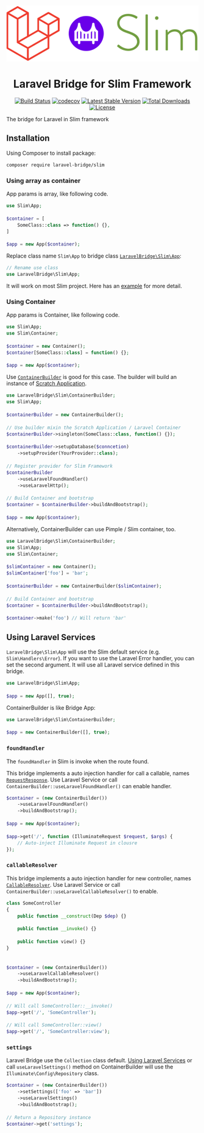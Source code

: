 <p align="center"><img src="docs/logo.svg"></p>

<h1 align="center">Laravel Bridge for Slim Framework</h1>

<p align="center">
<a href="https://travis-ci.com/laravel-bridge/slim"><img src="https://travis-ci.com/laravel-bridge/slim.svg?branch=master" alt="Build Status"></a>
<a href="https://codecov.io/gh/laravel-bridge/slim"><img src="https://codecov.io/gh/laravel-bridge/slim/branch/master/graph/badge.svg" alt="codecov"></a>
<a href="https://packagist.org/packages/laravel-bridge/slim"><img src="https://poser.pugx.org/laravel-bridge/slim/v/stable" alt="Latest Stable Version"></a>
<a href="https://packagist.org/packages/laravel-bridge/slim"><img src="https://poser.pugx.org/laravel-bridge/slim/downloads" alt="Total Downloads"></a>
<a href="https://packagist.org/packages/laravel-bridge/slim"><img src="https://poser.pugx.org/laravel-bridge/slim/license" alt="License"></a>
</p>

The bridge for Laravel in Slim framework

## Installation

Using Composer to install package:

```bash
composer require laravel-bridge/slim
```

### Using array as container

App params is array, like following code.

```php
use Slim\App;

$container = [
    SomeClass::class => function() {},
]

$app = new App($container);
```

Replace class name `Slim\App` to bridge class [`LaravelBridge\Slim\App`](/src/App.php):

```php
// Rename use class
use LaravelBridge\Slim\App;
```

It will work on most Slim project. Here has an [example](https://github.com/laravel-bridge/slim-example/tree/using-laravel-bridge) for more detail.

### Using Container

App params is Container, like following code.

```php
use Slim\App;
use Slim\Container;

$container = new Container();
$container[SomeClass::class] = function() {};

$app = new App($container);
```

Use [`ContainerBuilder`](/src/ContainerBuilder.php) is good for this case. The builder will build an instance of [Scratch Application](https://github.com/laravel-bridge/scratch).

```php
use LaravelBridge\Slim\ContainerBuilder;
use Slim\App;

$containerBuilder = new ContainerBuilder();

// Use builder mixin the Scratch Application / Laravel Container
$containerBuilder->singleton(SomeClass::class, function() {});

$containerBuilder->setupDatabase($conncetion)
    ->setupProvider(YourProvider::class);

// Register provider for Slim Framework
$containerBuilder
    ->useLaravelFoundHandler()
    ->useLaravelHttp();

// Build Container and bootstrap
$container = $containerBuilder->buildAndBootstrap();

$app = new App($container);
```

Alternatively, ContainerBuilder can use Pimple / Slim container, too.

```php
use LaravelBridge\Slim\ContainerBuilder;
use Slim\App;
use Slim\Container;

$slimContainer = new Container();
$slimContainer['foo'] = 'bar';

$containerBuilder = new ContainerBuilder($slimContainer);

// Build Container and bootstrap
$container = $containerBuilder->buildAndBootstrap();

$container->make('foo') // Will return 'bar'
```

## Using Laravel Services

`LaravelBridge\Slim\App` will use the Slim default service (e.g. `Slim\Handlers\Error`). If you want to use the Laravel Error handler, you can set the second argument. It will use all Laravel service defined in this bridge.

```php
use LaravelBridge\Slim\App;

$app = new App([], true);
```

ContainerBuilder is like Bridge App:

```php
use LaravelBridge\Slim\ContainerBuilder;

$app = new ContainerBuilder([], true);
```

### `foundHandler`

The `foundHandler` in Slim is invoke when the route found.

This bridge implements a auto injection handler for call a callable, names [`RequestResponse`](/src/Handlers/Strategies/RequestResponse.php). Use Laravel Service or call `ContainerBuilder::useLaravelFoundHandler()` can enable handler.

```php
$container = (new ContainerBuilder())
    ->useLaravelFoundHandler()
    ->buildAndBootstrap();

$app = new App($container);

$app->get('/', function (IlluminateRequest $request, $args) {
    // Auto-inject Illuminate Request in clousre
});
```

### `callableResolver`

This bridge implements a auto injection handler for new controller, names [`CallableResolver`](/src/CallableResolver.php). Use Laravel Service or call `ContainerBuilder::useLaravelCallableResolver()` to enable.

```php
class SomeController
{
    public function __construct(Dep $dep) {}

    public function __invoke() {}

    public function view() {}
}


$container = (new ContainerBuilder())
    ->useLaravelCallableResolver()
    ->buildAndBootstrap();

$app = new App($container);

// Will call SomeController::__invoke()
$app->get('/', 'SomeController');

// Will call SomeController::view()
$app->get('/', 'SomeController:view');
```

### `settings`

Laravel Bridge use the `Collection` class default. [Using Laravel Services](#using-laravel-services) or call `useLaravelSettings()` method on ContainerBuilder will use the `Illuminate\Config\Repository` class. 

```php
$container = (new ContainerBuilder())
    ->setSettings(['foo' => 'bar'])
    ->useLaravelSettings()
    ->buildAndBootstrap();

// Return a Repository instance
$container->get('settings');
```
